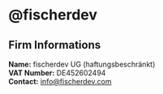 # @fischerdev

## Firm Informations

<b>Name:</b> fischerdev UG (haftungsbeschränkt) <br>
<b>VAT Number:</b> DE452602494 <br>
<b>Contact:</b> info@fischerdev.com
